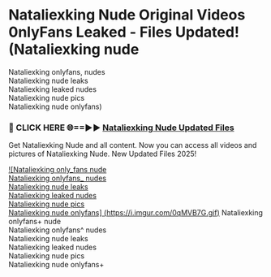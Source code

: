 # Nataliexking Nude Original Videos 0nlyFans Leaked - Files Updated! (Nataliexking nude<br>

Nataliexking onlyfans, nudes<br>
Nataliexking nude leaks<br>
Nataliexking leaked nudes<br>
Nataliexking nude pics<br>
Nataliexking nude onlyfans)

<h3>🔴 CLICK HERE 🌐==►► <a href="https://tinyurl.com/leaks-videos" rel="nofollow">Nataliexking Nude Updated Files</a></h3>

Get Nataliexking Nude and all content. Now you can access all videos and pictures of Nataliexking Nude. New Updated Files 2025!

[![Nataliexking only_fans nude<br>
Nataliexking onlyfans_ nudes<br>
Nataliexking nude leaks<br>
Nataliexking leaked nudes<br>
Nataliexking nude pics<br>
Nataliexking nude onlyfans]
(https://i.imgur.com/0qMVB7G.gif)](https://tinyurl.com/leaks-videos)
Nataliexking onlyfans+ nude<br>
Nataliexking onlyfans^ nudes<br>
Nataliexking nude leaks<br>
Nataliexking leaked nudes<br>
Nataliexking nude pics<br>
Nataliexking nude onlyfans+
